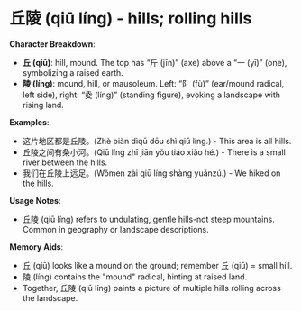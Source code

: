 # **丘陵 (qiū líng) - hills; rolling hills**

**Character Breakdown**:  
- **丘 (qiū)**: hill, mound. The top has “斤 (jīn)” (axe) above a “一 (yī)” (one), symbolizing a raised earth.  
- **陵 (líng)**: mound, hill, or mausoleum. Left: “阝 (fù)” (ear/mound radical, left side), right: “夌 (líng)” (standing figure), evoking a landscape with rising land.

**Examples**:  
- 这片地区都是丘陵。(Zhè piàn dìqū dōu shì qiū líng.) - This area is all hills.  
- 丘陵之间有条小河。(Qiū líng zhī jiān yǒu tiáo xiǎo hé.) - There is a small river between the hills.  
- 我们在丘陵上远足。(Wǒmen zài qiū líng shàng yuǎnzú.) - We hiked on the hills.

**Usage Notes**:  
- 丘陵 (qiū líng) refers to undulating, gentle hills-not steep mountains. Common in geography or landscape descriptions.

**Memory Aids**:  
- 丘 (qiū) looks like a mound on the ground; remember 丘 (qiū) = small hill.  
- 陵 (líng) contains the "mound" radical, hinting at raised land.  
- Together, 丘陵 (qiū líng) paints a picture of multiple hills rolling across the landscape.